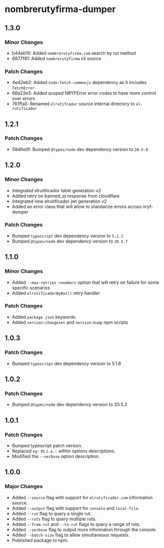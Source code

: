# nombrerutyfirma-dumper

## 1.3.0

### Minor Changes

- b44eb10: Added `nombrerutyfirma.com` search by rut method
- 6877f81: Added `nombrerutyfirma` cli source

### Patch Changes

- 4e42eb2: Added `node-fetch-commonjs` dependency as it includes `FetchError`
- 66a23e3: Added scoped NRYFError error codes to have more control over errors
- 761ffa0: Renamed `elrutifcador` source internal directory to `el-rutificador`

## 1.2.1

### Patch Changes

- 59d6e0f: Bumped `@types/node` dev dependency version to `20.5.9`

## 1.2.0

### Minor Changes

- Integrated elrutificador table generation v2
- Added retry on banned_ip response from cloudflare
- Integrated new elrutificador jwt generation v2
- Added an error class that will allow to standarize errors across nryf-dumper

### Patch Changes

- Bumped `typescript` dev dependency version to `5.2.2`
- Bumped `@types/node` dev dependency version to `20.5.7`

## 1.1.0

### Minor Changes

- Added `--max-retries <number>` option that will retry on failure for some specific scenarios
- Added `elrutificadorByRut()` retry handler

### Patch Changes

- Added `package.json` keywords.
- Added `version:changeset` and `version:bump` npm scripts

## 1.0.3

### Patch Changes

- Bumped `typescript` dev dependency version to 5.1.6

## 1.0.2

### Patch Changes

- Bumped `@types/node` dev dependency version to 20.5.3

## 1.0.1

### Patch Changes

- Bumped typescript patch version.
- Replaced `eg:` to `i.e.:` within options descriptions.
- Modified the `--verbose` option description.

## 1.0.0

### Major Changes

- Added `--source` flag with support for `elrutificador.com` information source.
- Added `--output` flag with support for `console` and `local-file`.
- Added `--rut` flag to query a single rut.
- Added `--ruts` flag to query multiple ruts.
- Added `--from-rut` and `--to-rut` flags to query a range of ruts.
- Added `--verbose` flag to output more information through the console.
- Added `--batch-size` flag to allow simultaneous requests.
- Published package to npm.
